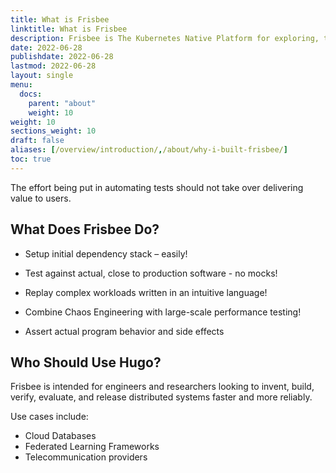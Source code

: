 ```yaml
---
title: What is Frisbee
linktitle: What is Frisbee
description: Frisbee is The Kubernetes Native Platform for exploring, testing, and benchmarking distributed applications.
date: 2022-06-28
publishdate: 2022-06-28
lastmod: 2022-06-28
layout: single
menu:
  docs:
    parent: "about"
    weight: 10
weight: 10
sections_weight: 10
draft: false
aliases: [/overview/introduction/,/about/why-i-built-frisbee/]
toc: true
---
```


The effort being put in automating tests should not take over delivering value to users.


## What Does Frisbee Do?

- Setup initial dependency stack – easily!

- Test against actual, close to production software - no mocks!

- Replay complex workloads written in an intuitive language!

- Combine Chaos Engineering with large-scale performance testing!

- Assert actual program behavior and side effects


## Who Should Use Hugo?

Frisbee is intended for engineers and researchers looking to invent, build, verify, evaluate, and release distributed systems faster and more reliably.

Use cases include:

- Cloud Databases
- Federated Learning Frameworks
- Telecommunication providers